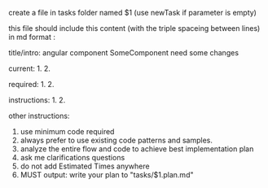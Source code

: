 create a file in tasks folder named  $1 (use newTask if parameter is empty)

this file should include this content (with the triple spaceing between lines) in md format :


title/intro:
angular component   SomeComponent    need some changes




current:
1. 
2. 



required:
1. 
2. 



instructions:
1. 
2. 





other instructions:
1. use minimum code required
2. always prefer to use existing code patterns and samples.
3. analyze the entire flow and code to achieve best implementation plan
4. ask me clarifications questions
5. do not add Estimated Times anywhere
6. MUST output: write your plan to "tasks/$1.plan.md"







